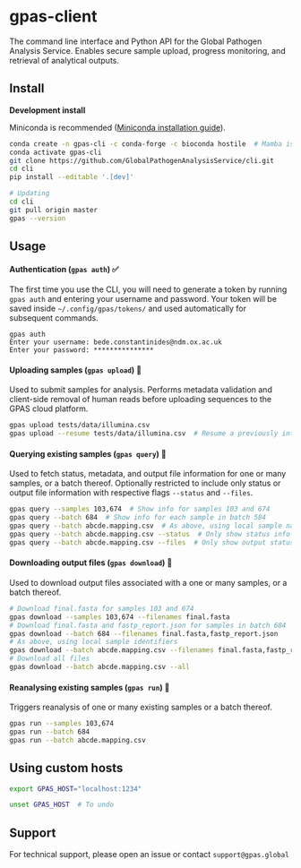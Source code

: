 # gpas-client

The command line interface and Python API for the Global Pathogen Analysis Service. Enables secure sample upload, progress monitoring, and retrieval of analytical outputs.



## Install

**Development install**

Miniconda is recommended ([Miniconda installation guide](https://conda.io/projects/conda/en/latest/user-guide/install/index.html)).

```bash
conda create -n gpas-cli -c conda-forge -c bioconda hostile  # Mamba is faster
conda activate gpas-cli
git clone https://github.com/GlobalPathogenAnalysisService/cli.git
cd cli
pip install --editable '.[dev]'

# Updating
cd cli
git pull origin master
gpas --version
```



## Usage

#### Authentication (`gpas auth`) ✅

The first time you use the CLI, you will need to generate a token by running `gpas auth` and entering your username and password. Your token will be saved inside  `~/.config/gpas/tokens/` and used automatically  for subsequent commands.

```
gpas auth
Enter your username: bede.constantinides@ndm.ox.ac.uk
Enter your password: ***************
```



#### Uploading samples (`gpas upload`) 🚧
Used to submit samples for analysis. Performs metadata validation and client-side removal of human reads before uploading sequences to the GPAS cloud platform.

```bash
gpas upload tests/data/illumina.csv
gpas upload --resume tests/data/illumina.csv  # Resume a previously interrupted upload
```



#### Querying existing samples (`gpas query`) 🚧

Used to fetch status, metadata, and output file information for one or many samples, or a batch thereof. Optionally restricted to include only status or output file information with respective flags `--status` and `--files`.

```bash
gpas query --samples 103,674  # Show info for samples 103 and 674
gpas query --batch 684  # Show info for each sample in batch 584
gpas query --batch abcde.mapping.csv  # As above, using local sample names
gpas query --batch abcde.mapping.csv --status  # Only show status info
gpas query --batch abcde.mapping.csv --files  # Only show output status
```



#### Downloading output files (`gpas download`) 🚧

Used to download output files associated with a one or many samples, or a batch thereof.

```bash
# Download final.fasta for samples 103 and 674
gpas download --samples 103,674 --filenames final.fasta
# Download final.fasta and fastp_report.json for samples in batch 684
gpas download --batch 684 --filenames final.fasta,fastp_report.json
# As above, using local sample identifiers
gpas download --batch abcde.mapping.csv --filenames final.fasta,fastp_report.json
# Download all files
gpas download --batch abcde.mapping.csv --all
```



#### Reanalysing existing samples  (`gpas run`) 🚧

Triggers reanalysis of one or many existing samples or a batch thereof.

```bash
gpas run --samples 103,674
gpas run --batch 684
gpas run --batch abcde.mapping.csv
```



## Using custom hosts

```bash
export GPAS_HOST="localhost:1234"

unset GPAS_HOST  # To undo
```



## Support

For technical support, please open an issue or contact `support@gpas.global`
